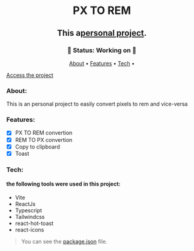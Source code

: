 <h1 align="center" href>PX TO REM</h1>
<h2 align="center"> This a<a href="https://code-art.dev/">personal project</a>.</h2>

<h3 align="center">
  🚧 Status: Working on 🚧
</h3>

<p align="center">
 <a href="#about">About</a> •
 <a href="#features">Features</a> • 
 <a href="#tech">Tech</a> • 
</p>

[Access the project](https://front-on-food-nu.vercel.app/)

### About:
This is an personal project to easily convert pixels to rem and vice-versa

### Features:

- [x] PX TO REM convertion
- [x] REM TO PX convertion
- [x] Copy to clipboard
- [x] Toast

### Tech:
#### the following tools were used in this project:

- Vite
- ReactJs
- Typescript
- Tailwindcss
- react-hot-toast
- react-icons


> You can see the [package.json](https://github.com/gustavosgdev/px-to-rem/blob/main/package.json) file.